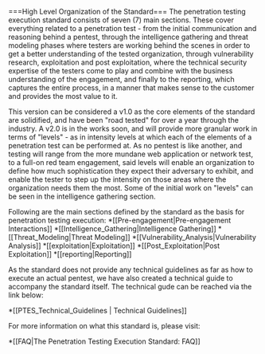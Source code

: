 
===High Level Organization of the Standard===
The penetration testing execution standard consists of seven (7) main sections. These cover everything related to a penetration test - from the initial communication and reasoning behind a pentest, through the intelligence gathering and threat modeling phases where testers are working behind the scenes in order to get a better understanding of the tested organization, through vulnerability research, exploitation and post exploitation, where the technical security expertise of the testers come to play and combine with the business understanding of the engagement, and finally to the reporting, which captures the entire process, in a manner that makes sense to the customer and provides the most value to it.

This version can be considered a v1.0 as the core elements of the standard are solidified, and have been "road tested" for over a year through the industry. A v2.0 is in the works soon, and will provide more granular work in terms of "levels" - as in intensity levels at which each of the elements of a penetration test can be performed at. As no pentest is like another, and testing will range from the more mundane web application or network test, to a full-on red team engagement, said levels will enable an organization to define how much sophistication they expect their adversary to exhibit, and enable the tester to step up the intensity on those areas where the organization needs them the most. Some of the initial work on "levels" can be seen in the intelligence gathering section.

Following are the main sections defined by the standard as the basis for penetration testing execution:
*[[Pre-engagement|Pre-engagement Interactions]]
*[[Intelligence_Gathering|Intelligence Gathering]]
*[[Threat_Modeling|Threat Modeling]]
*[[Vulnerability_Analysis|Vulnerability Analysis]]
*[[exploitation|Exploitation]]
*[[Post_Exploitation|Post Exploitation]]
*[[reporting|Reporting]]

As the standard does not provide any technical guidelines as far as how to execute an actual pentest, we have also created a technical guide to accompany the standard itself. The technical gude can be reached via the link below:

*[[PTES_Technical_Guidelines | Technical Guidelines]]

For more information on what this standard is, please visit:

*[[FAQ|The Penetration Testing Execution Standard: FAQ]]
